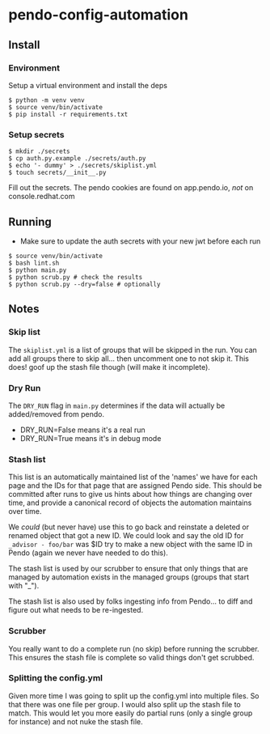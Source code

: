 # pendo-config-automation

## Install

### Environment

Setup a virtual environment and install the deps
```shell
$ python -m venv venv
$ source venv/bin/activate
$ pip install -r requirements.txt
```

### Setup secrets
```shell
$ mkdir ./secrets
$ cp auth.py.example ./secrets/auth.py
$ echo '- dummy' > ./secrets/skiplist.yml
$ touch secrets/__init__.py
```

Fill out the secrets. The pendo cookies are found on app.pendo.io, _not_ on console.redhat.com

## Running

* Make sure to update the auth secrets with your new jwt before each run

```shell
$ source venv/bin/activate
$ bash lint.sh
$ python main.py
$ python scrub.py # check the results
$ python scrub.py --dry=false # optionally
```
## Notes
### Skip list
The `skiplist.yml` is a list of groups that will be skipped in the run.
You can add all groups there to skip all... then uncomment one to not skip it.
This does! goof up the stash file though (will make it incomplete).

### Dry Run
The `DRY_RUN` flag in `main.py` determines if the data will actually be added/removed from pendo.
* DRY_RUN=False means it's a real run
* DRY_RUN=True means it's in debug mode

### Stash list
This list is an automatically maintained list of the 'names' we have for each page and the IDs
for that page that are assigned Pendo side. This should be committed after runs to give us hints
about how things are changing over time, and provide a canonical record of objects the automation
maintains over time.

We *could* (but never have) use this to go back and reinstate a deleted or renamed object
that got a new ID. We could look and say the old ID for `_advisor - foo/bar` was $ID try to make a new
object with the same ID in Pendo (again we never have needed to do this).

The stash list is used by our scrubber to ensure that only things that are managed by automation
exists in the managed groups (groups that start with "_").

The stash list is also used by folks ingesting info from Pendo... to diff and figure out what needs to
be re-ingested.

### Scrubber
You really want to do a complete run (no skip) before running the scrubber.
This ensures the stash file is complete so valid things don't get scrubbed.

### Splitting the config.yml
Given more time I was going to split up the config.yml into multiple files.
So that there was one file per group. I would also split up the stash file to match.
This would let you more easily do partial runs (only a single group for instance) and
not nuke the stash file.

